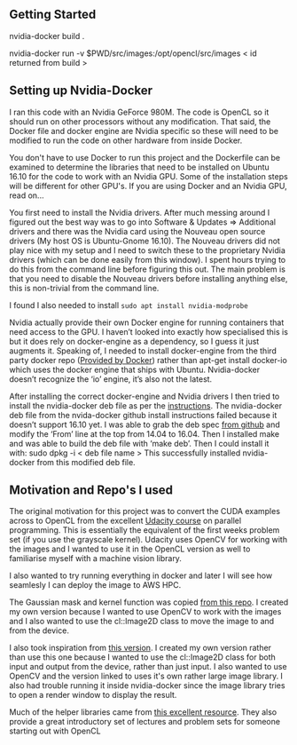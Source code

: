 ## Getting Started

nvidia-docker build .

nvidia-docker run -v $PWD/src/images:/opt/opencl/src/images < id returned from build >

## Setting up Nvidia-Docker

I ran this code with an Nvidia GeForce 980M. The code is OpenCL so it should run on other processors without any modification. That said, the Docker file and docker engine are Nvidia specific so these will need to be modified to run the code on other hardware from inside Docker.

You don't have to use Docker to run this project and the Dockerfile can be examined to determine the libraries that need to be installed on Ubuntu 16.10 for the code to work with an Nvidia GPU. Some of the installation steps will be different for other GPU's. If you are using Docker and an Nvidia GPU, read on...

You first need to install the Nvidia drivers. After much messing around I figured out the best way was to go into Software & Updates => Additional drivers and there was the Nvidia card using the Nouveau open source drivers (My host OS is Ubuntu-Gnome 16.10). The Nouveau drivers did not play nice with my setup and I need to switch these to the proprietary Nvidia drivers (which can be done easily from this window). I spent hours trying to do this from the command line before figuring this out. The main problem is that you need to disable the Nouveau drivers before installing anything else, this is non-trivial from the command line.

I found I also needed to install ```sudo apt install nvidia-modprobe```

Nvidia actually provide their own Docker engine for running containers that need access to the GPU. I haven’t looked into exactly how specialised this is but it does rely on docker-engine as a dependency, so I guess it just augments it. Speaking of, I needed to install docker-engine from the third party docker repo ([Provided by Docker](https://docs.docker.com/engine/installation/linux/ubuntu/)) rather than apt-get install docker-io which uses the docker engine that ships with Ubuntu. Nvidia-docker doesn’t recognize the ‘io’ engine, it’s also not the latest.

After installing the correct docker-engine and Nvidia drivers I then tried to install the nvidia-docker deb file as per the [instructions](https://github.com/NVIDIA/nvidia-docker). The nvidia-docker deb file from the nvida-docker github install instructions failed because it doesn’t support 16.10 yet. I was able to grab the deb spec [from github](https://github.com/NVIDIA/nvidia-docker/blob/master/Dockerfile.deb) and modify the ‘From’ line at the top from 14.04 to 16.04. Then I installed make and was able to build the deb file with ‘make deb’. Then I could install it with: sudo dpkg -i < deb file name >
This successfully installed nvidia-docker from this modified deb file.

## Motivation and Repo's I used

The original motivation for this project was to convert the CUDA examples across to OpenCL from the excellent [Udacity course](www.udacity.com/course/intro-to-parallel-programming--cs344) on parallel programming. This is essentially the equivalent of the first weeks problem set (if you use the grayscale kernel). Udacity uses OpenCV for working with the images and I wanted to use it in the OpenCL version as well to familiarise myself with a machine vision library.

I also wanted to try running everything in docker and later I will see how seamlesly I can deploy the image to AWS HPC.

The Gaussian mask and kernel function was copied [from this repo](https://github.com/mnmnc/gaussian_blur_opencl). I created my own version because I wanted to use OpenCV to work with the images and I also wanted to use the cl::Image2D class to move the image to and from the device.

I also took inspiration from [this version](https://github.com/smistad/OpenCL-Gaussian-Blur). I created my own version rather than use this one because I wanted to use the cl::Image2D class for both input and output from the device, rather than just input. I also wanted to use OpenCV and the version linked to uses it's own rather large image library. I also had trouble running it inside nvidia-docker since the image library tries to open a render window to display the result.

Much of the helper libraries came from [this excellent resource](https://github.com/HandsOnOpenCL/Exercises-Solutions). They also provide a great introductory set of lectures and problem sets for someone starting out with OpenCL

